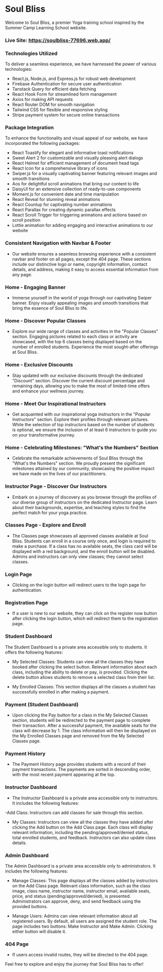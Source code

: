 # Soul Bliss

Welcome to Soul Bliss, a premier Yoga training school inspired by the Summer Camp Learning School website.

### Live Site: https://soulbliss-77696.web.app/

### Technologies Utilized

To deliver a seamless experience, we have harnessed the power of various technologies:

- React.js, Node.js, and Express.js for robust web development
- Firebase Authentication for secure user authentication
- Tanstack Query for efficient data fetching
- React Hook Form for streamlined form management
- Axios for making API requests
- React Router DOM for smooth navigation
- Tailwind CSS for flexible and responsive styling
- Stripe payment system for secure online transactions

### Package Integration

To enhance the functionality and visual appeal of our website, we have incorporated the following packages:

- React Toastify for elegant and informative toast notifications
- Sweet Alert 2 for customizable and visually pleasing alert dialogs
- React Helmet for efficient management of document head tags
- React Icon for a comprehensive library of icons
- Swiper.js for a visually captivating banner featuring relevant images and smooth transitions
- Aos for delightful scroll animations that bring our content to life
- DaisyUI for an extensive collection of ready-to-use components
- Moment.js for convenient date and time manipulation
- React Reveal for stunning reveal animations
- React Countup for captivating number animations
- React Parallax for creating dynamic parallax effects
- React Scroll Trigger for triggering animations and actions based on scroll position
- Lottie animation for adding engaging and interactive animations to our website

### Consistent Navigation with Navbar & Footer

- Our website ensures a seamless browsing experience with a consistent navbar and footer on all pages, except the 404 page. These sections include our distinctive logo or name, copyright information, contact details, and address, making it easy to access essential information from any page.

### Home - Engaging Banner

- Immerse yourself in the world of yoga through our captivating Swiper banner. Enjoy visually appealing images and smooth transitions that bring the essence of Soul Bliss to life.

### Home - Discover Popular Classes

- Explore our wide range of classes and activities in the "Popular Classes" section. Engaging pictures related to each class or activity are showcased, with the top 6 classes being displayed based on the number of enrolled students. Experience the most sought-after offerings at Soul Bliss.

### Home - Exclusive Discounts

- Stay updated with our exclusive discounts through the dedicated "Discount" section. Discover the current discount percentage and remaining days, allowing you to make the most of limited-time offers and enhance your wellness journey.

### Home - Meet Our Inspirational Instructors

- Get acquainted with our inspirational yoga instructors in the "Popular Instructors" section. Explore their profiles through relevant pictures. While the selection of top instructors based on the number of students is optional, we ensure the inclusion of at least 6 instructors to guide you on your transformative journey.

### Home - Celebrating Milestones: "What's the Numbers" Section

- Celebrate the remarkable achievements of Soul Bliss through the "What's the Numbers" section. We proudly present the significant milestones attained by our community, showcasing the positive impact we have made on the lives of our practitioners.

### Instructor Page - Discover Our Instructors

- Embark on a journey of discovery as you browse through the profiles of our diverse group of instructors on the dedicated Instructor page. Learn about their backgrounds, expertise, and teaching styles to find the perfect match for your yoga practice.

### Classes Page - Explore and Enroll

- The Classes page showcases all approved classes available at Soul Bliss. Students can enroll in a course only once, and login is required to make a purchase. If a class has no available seats, the class card will be displayed with a red background, and the enroll button will be disabled. Admins and instructors can only view classes; they cannot select classes.

### Login Page

- Clicking on the login button will redirect users to the login page for authentication.

### Registration Page

- If a user is new to our website, they can click on the register now button after clicking the login button, which will redirect them to the registration page.

### Student Dashboard

The Student Dashboard is a private area accessible only to students. It offers the following features:

- My Selected Classes: Students can view all the classes they have booked after clicking the select button. Relevant information about each class, including the ability to delete or pay, is provided. Clicking the delete button allows students to remove a selected class from their list.

- My Enrolled Classes: This section displays all the classes a student has successfully enrolled in after making a payment.

### Payment (Student Dashboard)

- Upon clicking the Pay button for a class in the My Selected Classes section, students will be redirected to the payment page to complete their transaction. After a successful payment, the available seats for the class will decrease by 1. The class information will then be displayed on the My Enrolled Classes page and removed from the My Selected Classes page.

### Payment History

- The Payment History page provides students with a record of their payment transactions. The payments are sorted in descending order, with the most recent payment appearing at the top.

### Instructor Dashboard

- The Instructor Dashboard is a private area accessible only to instructors. It includes the following features:

-Add Class: Instructors can add classes for sale through this section.

- My Classes: Instructors can view all the classes they have added after clicking the Add button on the Add Class page. Each class will display relevant information, including the pending/approved/denied status, total enrolled students, and feedback. Instructors can also update class details.

### Admin Dashboard

The Admin Dashboard is a private area accessible only to administrators. It includes the following features:

- Manage Classes: This page displays all the classes added by instructors on the Add Class page. Relevant class information, such as the class image, class name, instructor name, instructor email, available seats, price, and status (pending/approved/denied), is presented. Administrators can approve, deny, and send feedback using the provided buttons.

- Manage Users: Admins can view relevant information about all registered users. By default, all users are assigned the student role. The page includes two buttons: Make Instructor and Make Admin. Clicking either button will disable it.

### 404 Page

- If users access invalid routes, they will be directed to the 404 page.

Feel free to explore and enjoy the journey that Soul Bliss has to offer!

